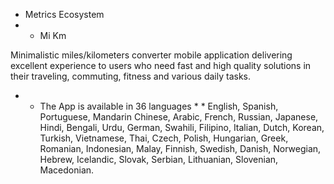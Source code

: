 * Metrics Ecosystem
* * Mi Km

Minimalistic miles/kilometers converter mobile application delivering excellent experience to users who need fast and high quality solutions in their traveling, commuting, fitness and various daily tasks.

* * The App is available in 36 languages * * 
English, Spanish, Portuguese, Mandarin Chinese, Arabic, French, Russian, Japanese, Hindi, Bengali, Urdu, German, Swahili, Filipino, Italian, Dutch, Korean, Turkish, Vietnamese, Thai, Czech, Polish, Hungarian, Greek, Romanian, Indonesian, Malay, Finnish, Swedish, Danish, Norwegian, Hebrew, Icelandic, Slovak, Serbian, Lithuanian, Slovenian, Macedonian.